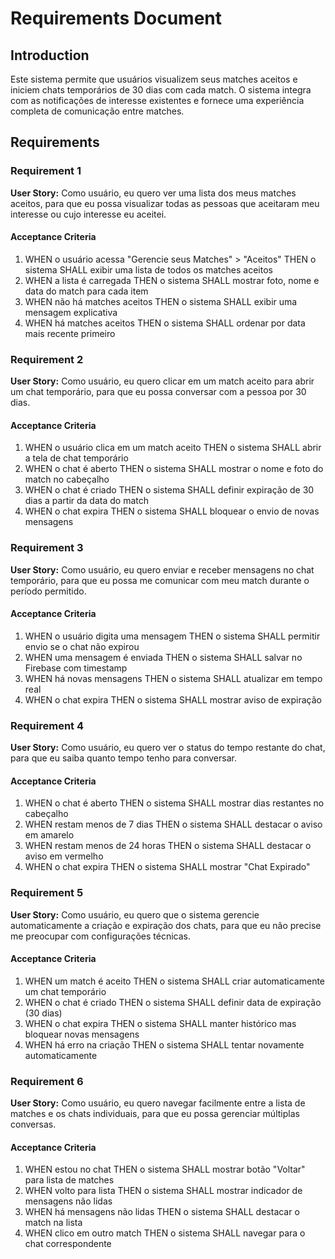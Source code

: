 # Requirements Document

## Introduction

Este sistema permite que usuários visualizem seus matches aceitos e iniciem chats temporários de 30 dias com cada match. O sistema integra com as notificações de interesse existentes e fornece uma experiência completa de comunicação entre matches.

## Requirements

### Requirement 1

**User Story:** Como usuário, eu quero ver uma lista dos meus matches aceitos, para que eu possa visualizar todas as pessoas que aceitaram meu interesse ou cujo interesse eu aceitei.

#### Acceptance Criteria

1. WHEN o usuário acessa "Gerencie seus Matches" > "Aceitos" THEN o sistema SHALL exibir uma lista de todos os matches aceitos
2. WHEN a lista é carregada THEN o sistema SHALL mostrar foto, nome e data do match para cada item
3. WHEN não há matches aceitos THEN o sistema SHALL exibir uma mensagem explicativa
4. WHEN há matches aceitos THEN o sistema SHALL ordenar por data mais recente primeiro

### Requirement 2

**User Story:** Como usuário, eu quero clicar em um match aceito para abrir um chat temporário, para que eu possa conversar com a pessoa por 30 dias.

#### Acceptance Criteria

1. WHEN o usuário clica em um match aceito THEN o sistema SHALL abrir a tela de chat temporário
2. WHEN o chat é aberto THEN o sistema SHALL mostrar o nome e foto do match no cabeçalho
3. WHEN o chat é criado THEN o sistema SHALL definir expiração de 30 dias a partir da data do match
4. WHEN o chat expira THEN o sistema SHALL bloquear o envio de novas mensagens

### Requirement 3

**User Story:** Como usuário, eu quero enviar e receber mensagens no chat temporário, para que eu possa me comunicar com meu match durante o período permitido.

#### Acceptance Criteria

1. WHEN o usuário digita uma mensagem THEN o sistema SHALL permitir envio se o chat não expirou
2. WHEN uma mensagem é enviada THEN o sistema SHALL salvar no Firebase com timestamp
3. WHEN há novas mensagens THEN o sistema SHALL atualizar em tempo real
4. WHEN o chat expira THEN o sistema SHALL mostrar aviso de expiração

### Requirement 4

**User Story:** Como usuário, eu quero ver o status do tempo restante do chat, para que eu saiba quanto tempo tenho para conversar.

#### Acceptance Criteria

1. WHEN o chat é aberto THEN o sistema SHALL mostrar dias restantes no cabeçalho
2. WHEN restam menos de 7 dias THEN o sistema SHALL destacar o aviso em amarelo
3. WHEN restam menos de 24 horas THEN o sistema SHALL destacar o aviso em vermelho
4. WHEN o chat expira THEN o sistema SHALL mostrar "Chat Expirado"

### Requirement 5

**User Story:** Como usuário, eu quero que o sistema gerencie automaticamente a criação e expiração dos chats, para que eu não precise me preocupar com configurações técnicas.

#### Acceptance Criteria

1. WHEN um match é aceito THEN o sistema SHALL criar automaticamente um chat temporário
2. WHEN o chat é criado THEN o sistema SHALL definir data de expiração (30 dias)
3. WHEN o chat expira THEN o sistema SHALL manter histórico mas bloquear novas mensagens
4. WHEN há erro na criação THEN o sistema SHALL tentar novamente automaticamente

### Requirement 6

**User Story:** Como usuário, eu quero navegar facilmente entre a lista de matches e os chats individuais, para que eu possa gerenciar múltiplas conversas.

#### Acceptance Criteria

1. WHEN estou no chat THEN o sistema SHALL mostrar botão "Voltar" para lista de matches
2. WHEN volto para lista THEN o sistema SHALL mostrar indicador de mensagens não lidas
3. WHEN há mensagens não lidas THEN o sistema SHALL destacar o match na lista
4. WHEN clico em outro match THEN o sistema SHALL navegar para o chat correspondente